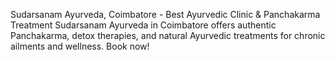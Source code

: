 Sudarsanam Ayurveda, Coimbatore - Best Ayurvedic Clinic & Panchakarma Treatment
Sudarsanam Ayurveda in Coimbatore offers authentic Panchakarma, detox therapies, and natural Ayurvedic treatments for chronic ailments and wellness. Book now!
